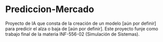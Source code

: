 # Prediccion-Mercado
Proyecto de IA que consta de la creación de un modelo [aún por definir] para predicir el alza o baja de [aún por definir]. Este proyecto funje como trabajo final de la materia INF-556-02 (Simulación de Sistemas).
